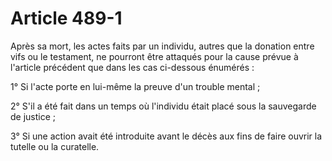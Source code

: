 # Article 489-1

Après sa mort, les actes faits par un individu, autres que la donation entre vifs ou le testament, ne pourront être attaqués pour la cause prévue à l'article précédent que dans les cas ci-dessous énumérés :

1° Si l'acte porte en lui-même la preuve d'un trouble mental ;

2° S'il a été fait dans un temps où l'individu était placé sous la sauvegarde de justice ;

3° Si une action avait été introduite avant le décès aux fins de faire ouvrir la tutelle ou la curatelle.
